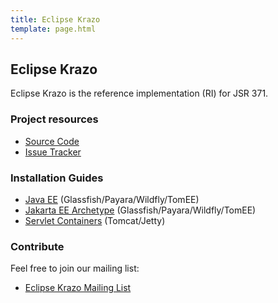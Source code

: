 ```yaml
---
title: Eclipse Krazo
template: page.html
---
```


## Eclipse Krazo

Eclipse Krazo is the reference implementation (RI) for JSR 371.

### Project resources

  * [Source Code](https://github.com/eclipse-ee4j/krazo)
  * [Issue Tracker](https://github.com/eclipse-ee4j/krazo/issues)

### Installation Guides

  * [Java EE](docs/install-javaee.html) (Glassfish/Payara/Wildfly/TomEE)
  * [Jakarta EE Archetype](docs/install-archetype.html) (Glassfish/Payara/Wildfly/TomEE)
  * [Servlet Containers](docs/install-servlet.html) (Tomcat/Jetty)

### Contribute

Feel free to join our mailing list:

  * [Eclipse Krazo Mailing List](https://accounts.eclipse.org/mailing-list/krazo-dev)
